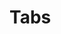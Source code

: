 # Tabs <Badges texts="Twig,JS" />

<script setup>
  import appJsRaw from './app.js?raw';
  import AppTwigRaw from './app.twig?raw';

  const tabs = [
    {
      label: 'app.js',
      lang: 'js',
      content: appJsRaw,
    },
    {
      label: 'app.twig',
      lang: 'twig',
      content: AppTwigRaw,
    }
  ];
</script>

<PreviewIframe class="block-full-width" src="./story.html" />

<Tabs :items="tabs" />
